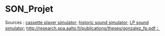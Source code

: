 # SON_Projet
Sources : 
[cassette player simulator](https://ccrma.stanford.edu/~jatin/420/tape/TapeModel_DAFx.pdf);
[historic sound simulator](https://www.researchgate.net/publication/287114601_Digital_audio_antiquing_-_Signal_processing_methods_for_imitating_the_sound_quality_of_historical_recordings);
[LP sound simulator](https://mac.kaist.ac.kr/~juhan/gct535/2017/finals/2017/Implementation%20Of%20Vinyl%20Sound%20Simulator.pdf);
http://research.spa.aalto.fi/publications/theses/gonzalez_fp.pdf；
